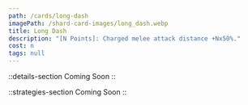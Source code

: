```yaml
---
path: /cards/long-dash
imagePath: /shard-card-images/long_dash.webp
title: Long Dash
description: "[N Points]: Charged melee attack distance +Nx50%."
cost: n
tags: null
---
```


::details-section
Coming Soon
::

::strategies-section
Coming Soon
::
